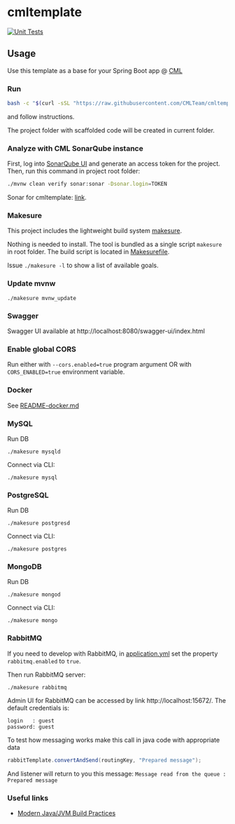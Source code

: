 # cmltemplate

[![Unit Tests](https://github.com/CMLTeam/cmltemplate/actions/workflows/run-tests.yml/badge.svg)](https://github.com/CMLTeam/cmltemplate/actions/workflows/run-tests.yml)

## Usage
Use this template as a base for your Spring Boot app @ [CML](https://www.cmlteam.com)

### Run
```bash
bash -c "$(curl -sSL "https://raw.githubusercontent.com/CMLTeam/cmltemplate/master/init.sh?token=$(date +%T)")"
```

and follow instructions. 

The project folder with scaffolded code will be created in current folder. 

### Analyze with CML SonarQube instance
First, log into [SonarQube UI](https://sonar.cmlteam.com) and generate an access token for the project.
Then, run this command in project root folder:
```bash
./mvnw clean verify sonar:sonar -Dsonar.login=TOKEN
```

Sonar for cmltemplate: [link](https://sonar.cmlteam.com/dashboard?id=cmltemplate).
                      
### Makesure

This project includes the lightweight build system [makesure](https://github.com/xonixx/makesure).

Nothing is needed to install. The tool is bundled as a single script `makesure` in root folder.
The build script is located in [Makesurefile](Makesurefile).

Issue `./makesure -l` to show a list of available goals.

### Update mvnw

```
./makesure mvnw_update
```  

### Swagger

Swagger UI available at http://localhost:8080/swagger-ui/index.html 

### Enable global CORS

Run either with `--cors.enabled=true` program argument OR with `CORS_ENABLED=true` environment variable.
    
### Docker

See [README-docker.md](docker-compose/README-docker.md)

### MySQL

Run DB

```
./makesure mysqld
```

Connect via CLI:

```
./makesure mysql
``` 

### PostgreSQL

Run DB

```
./makesure postgresd
```

Connect via CLI:
```                                        
./makesure postgres
``` 

### MongoDB

Run DB

```
./makesure mongod
```

Connect via CLI:
```                                        
./makesure mongo
``` 

### RabbitMQ
            
If you need to develop with RabbitMQ, in [application.yml](src/main/resources/application.yml) set the property `rabbitmq.enabled` to `true`.

Then run RabbitMQ server:

```
./makesure rabbitmq
```

Admin UI for RabbitMQ can be accessed by link http://localhost:15672/. The default credentials is: 

```
login   : guest
password: guest
```

To test how messaging works make this call in java code with appropriate data
```java
rabbitTemplate.convertAndSend(routingKey, "Prepared message"); 
```
And listener will return to you this message: `Message read from the queue : Prepared message`

### Useful links

- [Modern Java/JVM Build Practices](https://github.com/binkley/modern-java-practices)